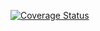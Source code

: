 [![Coverage Status](https://coveralls.io/repos/github/nastinkaKrd/fd_notification_management/badge.svg?branch=master)](https://coveralls.io/github/nastinkaKrd/fd_notification_management?branch=try-coveralls2)
